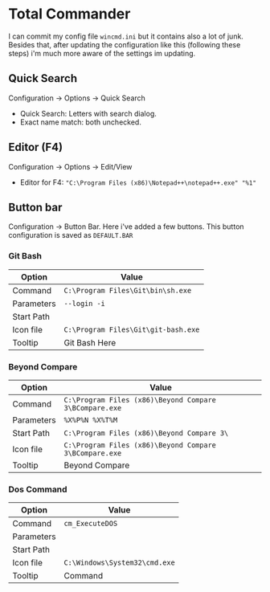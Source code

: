 # Total Commander
I can commit my config file `wincmd.ini` but it contains also a lot of junk. Besides that, after updating the configuration like this (following these steps) i'm much more aware of the settings im updating. 

## Quick Search
Configuration -> Options -> Quick Search
- Quick Search: Letters with search dialog.
- Exact name match: both unchecked.

## Editor (F4)
Configuration -> Options -> Edit/View
- Editor for F4: `"C:\Program Files (x86)\Notepad++\notepad++.exe" "%1"`


## Button bar
Configuration -> Button Bar. Here i've added a few buttons. This button configuration is saved as `DEFAULT.BAR`

### Git Bash

| Option    	|  Value                             	|
|------------	|-----------------------------------	|
| Command    	| `C:\Program Files\Git\bin\sh.exe`  	|
| Parameters 	| `--login -i`                        	|
| Start Path 	|                                   	|
| Icon file  	| `C:\Program Files\Git\git-bash.exe` 	|
| Tooltip    	| Git Bash Here                     	|


### Beyond Compare
| Option     	| Value                                                  	|
|------------	|--------------------------------------------------------	|
| Command    	| `C:\Program Files (x86)\Beyond Compare 3\BCompare.exe` 	|
| Parameters 	| `%X%P%N %X%T%M`                                          	|
| Start Path 	| `C:\Program Files (x86)\Beyond Compare 3\`               	|
| Icon file  	| `C:\Program Files (x86)\Beyond Compare 3\BCompare.exe`   	|
| Tooltip    	| Beyond Compare                                         	|

### Dos Command
| Option     	| Value                       	|
|------------	|-----------------------------	|
| Command    	| `cm_ExecuteDOS`              	|
| Parameters 	|                             	|
| Start Path 	|                             	|
| Icon file  	| `C:\Windows\System32\cmd.exe` |
| Tooltip    	| Command                     	|